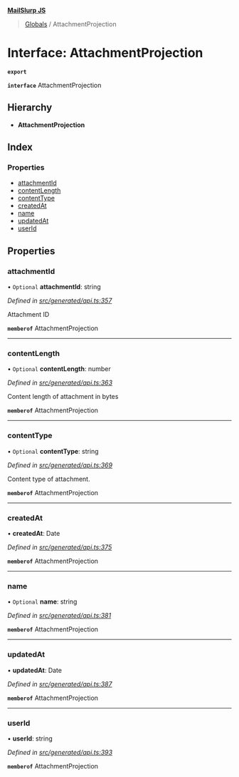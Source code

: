 **[MailSlurp JS](../README.md)**

> [Globals](../README.md) / AttachmentProjection

# Interface: AttachmentProjection

**`export`** 

**`interface`** AttachmentProjection

## Hierarchy

* **AttachmentProjection**

## Index

### Properties

* [attachmentId](attachmentprojection.md#attachmentid)
* [contentLength](attachmentprojection.md#contentlength)
* [contentType](attachmentprojection.md#contenttype)
* [createdAt](attachmentprojection.md#createdat)
* [name](attachmentprojection.md#name)
* [updatedAt](attachmentprojection.md#updatedat)
* [userId](attachmentprojection.md#userid)

## Properties

### attachmentId

• `Optional` **attachmentId**: string

*Defined in [src/generated/api.ts:357](https://github.com/mailslurp/mailslurp-client/blob/2c659a7/src/generated/api.ts#L357)*

Attachment ID

**`memberof`** AttachmentProjection

___

### contentLength

• `Optional` **contentLength**: number

*Defined in [src/generated/api.ts:363](https://github.com/mailslurp/mailslurp-client/blob/2c659a7/src/generated/api.ts#L363)*

Content length of attachment in bytes

**`memberof`** AttachmentProjection

___

### contentType

• `Optional` **contentType**: string

*Defined in [src/generated/api.ts:369](https://github.com/mailslurp/mailslurp-client/blob/2c659a7/src/generated/api.ts#L369)*

Content type of attachment.

**`memberof`** AttachmentProjection

___

### createdAt

•  **createdAt**: Date

*Defined in [src/generated/api.ts:375](https://github.com/mailslurp/mailslurp-client/blob/2c659a7/src/generated/api.ts#L375)*

**`memberof`** AttachmentProjection

___

### name

• `Optional` **name**: string

*Defined in [src/generated/api.ts:381](https://github.com/mailslurp/mailslurp-client/blob/2c659a7/src/generated/api.ts#L381)*

**`memberof`** AttachmentProjection

___

### updatedAt

•  **updatedAt**: Date

*Defined in [src/generated/api.ts:387](https://github.com/mailslurp/mailslurp-client/blob/2c659a7/src/generated/api.ts#L387)*

**`memberof`** AttachmentProjection

___

### userId

•  **userId**: string

*Defined in [src/generated/api.ts:393](https://github.com/mailslurp/mailslurp-client/blob/2c659a7/src/generated/api.ts#L393)*

**`memberof`** AttachmentProjection
